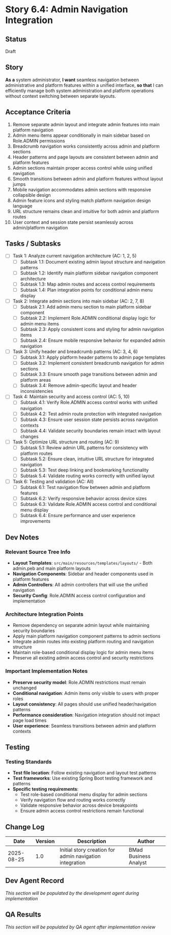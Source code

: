 # Story 6.4: Admin Navigation Integration

## Status
Draft

## Story
**As a** system administrator,
**I want** seamless navigation between administrative and platform features within a unified interface,
**so that** I can efficiently manage both system administration and platform operations without context switching between separate layouts.

## Acceptance Criteria

1. Remove separate admin layout and integrate admin features into main platform navigation
2. Admin menu items appear conditionally in main sidebar based on Role.ADMIN permissions  
3. Breadcrumb navigation works consistently across admin and platform sections
4. Header patterns and page layouts are consistent between admin and platform features
5. Admin sections maintain proper access control while using unified navigation
6. Smooth transitions between admin and platform features without layout jumps
7. Mobile navigation accommodates admin sections with responsive collapsible design
8. Admin feature icons and styling match platform navigation design language
9. URL structure remains clean and intuitive for both admin and platform routes
10. User context and session state persist seamlessly across admin/platform navigation

## Tasks / Subtasks

- [ ] Task 1: Analyze current navigation architecture (AC: 1, 2, 5)
  - [ ] Subtask 1.1: Document existing admin layout structure and navigation patterns
  - [ ] Subtask 1.2: Identify main platform sidebar navigation component architecture
  - [ ] Subtask 1.3: Map admin routes and access control requirements
  - [ ] Subtask 1.4: Plan integration points for conditional admin menu display
  
- [ ] Task 2: Integrate admin sections into main sidebar (AC: 2, 7, 8)
  - [ ] Subtask 2.1: Add admin menu section to main platform sidebar component
  - [ ] Subtask 2.2: Implement Role.ADMIN conditional display logic for admin menu items
  - [ ] Subtask 2.3: Apply consistent icons and styling for admin navigation items
  - [ ] Subtask 2.4: Ensure mobile responsive behavior for expanded admin navigation
  
- [ ] Task 3: Unify header and breadcrumb patterns (AC: 3, 4, 6)
  - [ ] Subtask 3.1: Apply platform header patterns to admin page templates
  - [ ] Subtask 3.2: Implement consistent breadcrumb navigation for admin sections  
  - [ ] Subtask 3.3: Ensure smooth page transitions between admin and platform areas
  - [ ] Subtask 3.4: Remove admin-specific layout and header inconsistencies
  
- [ ] Task 4: Maintain security and access control (AC: 5, 10)
  - [ ] Subtask 4.1: Verify Role.ADMIN access control works with unified navigation
  - [ ] Subtask 4.2: Test admin route protection with integrated navigation
  - [ ] Subtask 4.3: Ensure user session state persists across navigation contexts
  - [ ] Subtask 4.4: Validate security boundaries remain intact with layout changes
  
- [ ] Task 5: Optimize URL structure and routing (AC: 9)
  - [ ] Subtask 5.1: Review admin URL patterns for consistency with platform routes
  - [ ] Subtask 5.2: Ensure clean, intuitive URL structure for integrated navigation
  - [ ] Subtask 5.3: Test deep linking and bookmarking functionality
  - [ ] Subtask 5.4: Validate routing works correctly with unified layout
  
- [ ] Task 6: Testing and validation (AC: All)
  - [ ] Subtask 6.1: Test navigation flow between admin and platform features
  - [ ] Subtask 6.2: Verify responsive behavior across device sizes
  - [ ] Subtask 6.3: Validate Role.ADMIN access control and conditional menu display
  - [ ] Subtask 6.4: Ensure performance and user experience improvements

## Dev Notes

### Relevant Source Tree Info
- **Layout Templates**: `src/main/resources/templates/layouts/` - Both admin.peb and main platform layouts
- **Navigation Components**: Sidebar and header components used in platform features
- **Admin Controllers**: All admin controllers that will use the unified navigation
- **Security Config**: Role.ADMIN access control configuration and implementation

### Architecture Integration Points
- Remove dependency on separate admin layout while maintaining security boundaries
- Apply main platform navigation component patterns to admin sections
- Integrate admin routes into existing platform routing and navigation structure
- Maintain role-based conditional display logic for admin menu items
- Preserve all existing admin access control and security restrictions

### Important Implementation Notes
- **Preserve security model**: Role.ADMIN restrictions must remain unchanged
- **Conditional navigation**: Admin items only visible to users with proper roles
- **Layout consistency**: All pages should use unified header/navigation patterns
- **Performance consideration**: Navigation integration should not impact page load times
- **User experience**: Seamless transitions between admin and platform contexts

## Testing
### Testing Standards
- **Test file location**: Follow existing navigation and layout test patterns
- **Test frameworks**: Use existing Spring Boot testing framework and patterns
- **Specific testing requirements**:
  - Test role-based conditional menu display for admin sections
  - Verify navigation flow and routing works correctly
  - Validate responsive behavior across device breakpoints
  - Ensure admin access control restrictions remain functional

## Change Log
| Date | Version | Description | Author |
|------|---------|-------------|---------|
| 2025-08-25 | 1.0 | Initial story creation for admin navigation integration | BMad Business Analyst |

## Dev Agent Record
_This section will be populated by the development agent during implementation_

## QA Results
_This section will be populated by QA agent after implementation review_
